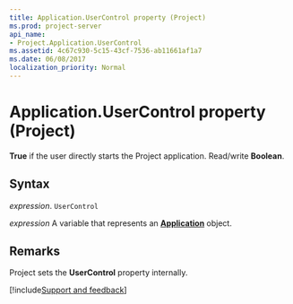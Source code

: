 ```yaml
---
title: Application.UserControl property (Project)
ms.prod: project-server
api_name:
- Project.Application.UserControl
ms.assetid: 4c67c930-5c15-43cf-7536-ab11661af1a7
ms.date: 06/08/2017
localization_priority: Normal
---
```



# Application.UserControl property (Project)

 **True** if the user directly starts the Project application. Read/write **Boolean**.


## Syntax

_expression_. `UserControl`

_expression_ A variable that represents an **[Application](Project.Application.md)** object.


## Remarks

Project sets the  **UserControl** property internally.

[!include[Support and feedback](~/includes/feedback-boilerplate.md)]